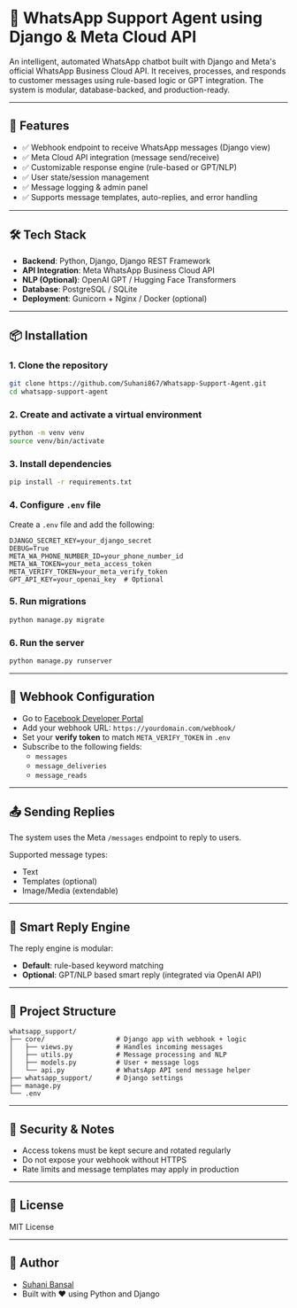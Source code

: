 # 🤖 WhatsApp Support Agent using Django & Meta Cloud API

An intelligent, automated WhatsApp chatbot built with Django and Meta's official WhatsApp Business Cloud API. It receives, processes, and responds to customer messages using rule-based logic or GPT integration. The system is modular, database-backed, and production-ready.

---

## 🚀 Features

- ✅ Webhook endpoint to receive WhatsApp messages (Django view)
- ✅ Meta Cloud API integration (message send/receive)
- ✅ Customizable response engine (rule-based or GPT/NLP)
- ✅ User state/session management
- ✅ Message logging & admin panel
- ✅ Supports message templates, auto-replies, and error handling

---

## 🛠️ Tech Stack

- **Backend**: Python, Django, Django REST Framework  
- **API Integration**: Meta WhatsApp Business Cloud API  
- **NLP (Optional)**: OpenAI GPT / Hugging Face Transformers  
- **Database**: PostgreSQL / SQLite  
- **Deployment**: Gunicorn + Nginx / Docker (optional)  

---

## 📦 Installation

### 1. Clone the repository

```bash
git clone https://github.com/Suhani867/Whatsapp-Support-Agent.git
cd whatsapp-support-agent
```

### 2. Create and activate a virtual environment

```bash
python -m venv venv
source venv/bin/activate
```

### 3. Install dependencies

```bash
pip install -r requirements.txt
```

### 4. Configure `.env` file

Create a `.env` file and add the following:

```env
DJANGO_SECRET_KEY=your_django_secret
DEBUG=True
META_WA_PHONE_NUMBER_ID=your_phone_number_id
META_WA_TOKEN=your_meta_access_token
META_VERIFY_TOKEN=your_meta_verify_token
GPT_API_KEY=your_openai_key  # Optional
```

### 5. Run migrations

```bash
python manage.py migrate
```

### 6. Run the server

```bash
python manage.py runserver
```

---

## 📡 Webhook Configuration

- Go to [Facebook Developer Portal](https://developers.facebook.com/)
- Add your webhook URL: `https://yourdomain.com/webhook/`
- Set your **verify token** to match `META_VERIFY_TOKEN` in `.env`
- Subscribe to the following fields:
  - `messages`
  - `message_deliveries`
  - `message_reads`

---

## 📤 Sending Replies

The system uses the Meta `/messages` endpoint to reply to users.

Supported message types:
- Text
- Templates (optional)
- Image/Media (extendable)

---

## 🧠 Smart Reply Engine

The reply engine is modular:
- **Default**: rule-based keyword matching
- **Optional**: GPT/NLP based smart reply (integrated via OpenAI API)

---

## 📁 Project Structure

```
whatsapp_support/
├── core/                  # Django app with webhook + logic
│   ├── views.py           # Handles incoming messages
│   ├── utils.py           # Message processing and NLP
│   ├── models.py          # User + message logs
│   └── api.py             # WhatsApp API send message helper
├── whatsapp_support/      # Django settings
├── manage.py
└── .env
```

---

## 🔐 Security & Notes

- Access tokens must be kept secure and rotated regularly
- Do not expose your webhook without HTTPS
- Rate limits and message templates may apply in production

---

## 📄 License

MIT License

---

## 👤 Author

- [Suhani Bansal](https://github.com/Suhani867)
- Built with ❤️ using Python and Django
